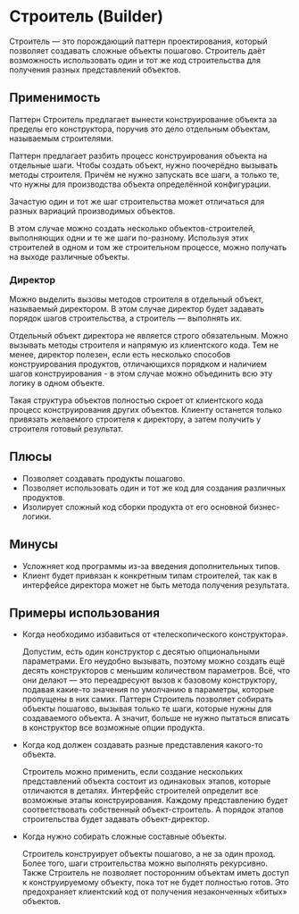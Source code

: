 # Строитель (Builder)

Строитель — это порождающий паттерн проектирования, который позволяет создавать сложные объекты пошагово. Строитель даёт возможность использовать один и тот же код строительства для получения разных представлений объектов.

## Применимость

Паттерн Строитель предлагает вынести конструирование объекта за пределы его конструктора, поручив это дело отдельным объектам, называемым строителями.

Паттерн предлагает разбить процесс конструирования объекта на отдельные шаги. Чтобы создать объект, нужно поочерёдно вызывать методы строителя. Причём не нужно запускать все шаги, а только те, что нужны для производства объекта определённой конфигурации.

Зачастую один и тот же шаг строительства может отличаться для разных вариаций производимых объектов.

В этом случае можно создать несколько объектов-строителей, выполняющих одни и те же шаги по-разному. Используя этих строителей в одном и том же строительном процессе, можно получать на выходе различные объекты.

### Директор

Можно выделить вызовы методов строителя в отдельный объект, называемый директором. В этом случае директор будет задавать порядок шагов строительства, а строитель — выполнять их.

Отдельный объект директора не является строго обязательным. Можно вызывать методы строителя и напрямую из клиентского кода. Тем не менее, директор полезен, если есть несколько способов конструирования продуктов, отличающихся порядком и наличием шагов конструирования - в этом случае можно объединить всю эту логику в одном объекте.

Такая структура объектов полностью скроет от клиентского кода процесс конструирования других объектов. Клиенту останется только привязать желаемого строителя к директору, а затем получить у строителя готовый результат.

## Плюсы

- Позволяет создавать продукты пошагово.
- Позволяет использовать один и тот же код для создания различных продуктов.
- Изолирует сложный код сборки продукта от его основной бизнес-логики.

## Минусы

- Усложняет код программы из-за введения дополнительных типов.
- Клиент будет привязан к конкретным типам строителей, так как в интерфейсе директора может не быть метода получения результата.

## Примеры использования

- Когда необходимо избавиться от «телескопического конструктора».

    Допустим, есть один конструктор с десятью опциональными параметрами. Его неудобно вызывать, поэтому можно создать ещё десять конструкторов с меньшим количеством параметров. Всё, что они делают — это переадресуют вызов к базовому конструктору, подавая какие-то значения по умолчанию в параметры, которые пропущены в них самих.
    Паттерн Строитель позволяет собирать объекты пошагово, вызывая только те шаги, которые нужны для создаваемого объекта. А значит, больше не нужно пытаться вписать в конструктор все возможные опции продукта.

- Когда код должен создавать разные представления какого-то объекта.

    Строитель можно применить, если создание нескольких представлений объекта состоит из одинаковых этапов, которые отличаются в деталях.
    Интерфейс строителей определит все возможные этапы конструирования. Каждому представлению будет соответствовать собственный объект-строитель. А порядок этапов строительства будет задавать объект-директор.

- Когда нужно собирать сложные составные объекты.

    Строитель конструирует объекты пошагово, а не за один проход. Более того, шаги строительства можно выполнять рекурсивно.
    Также Строитель не позволяет посторонним объектам иметь доступ к конструируемому объекту, пока тот не будет полностью готов. Это предохраняет клиентский код от получения незаконченных «битых» объектов.